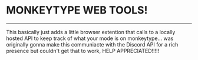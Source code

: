 # MONKEYTYPE WEB TOOLS!
------------
This basically just adds a little browser extention that calls to a locally hosted API to keep track of what your mode is on monkeytype... was originally gonna make this communiacte with the Discord API for a rich presence but couldn't get that to work, HELP APPRECIATED!!!!!
